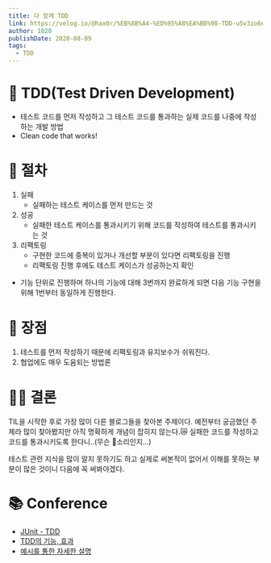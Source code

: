 ```yaml
---
title: 다 함께 TDD
link: https://velog.io/@hax0r/%EB%8B%A4-%ED%95%A8%EA%BB%98-TDD-u5v3zo6e
author: 1020
publishDate: 2020-08-09
tags: 
  - TDD
---
```

# 🔩 TDD(Test Driven Development)
- 테스트 코드를 먼저 작성하고 그 테스트 코드를 통과하는 실제 코드를 나중에 작성하는 개발 방법
- Clean code that works!

# 🔄 절차
1. 실패
    - 실패하는 테스트 케이스를 먼저 만드는 것
2. 성공
    - 실패한 테스트 케이스를 통과시키기 위해 코드를 작성하여 테스트를 통과시키는 것
3. 리팩토링
    - 구현한 코드에 중복이 있거나 개선할 부분이 있다면 리팩토링을 진행
    - 리팩토링 진행 후에도 테스트 케이스가 성공하는지 확인

- 기능 단위로 진행하며 하나의 기능에 대해 3번까지 완료하게 되면 다음 기능 구현을 위해 1번부터 동일하게 진행한다.

# 🔎 장점
1. 테스트를 먼저 작성하기 때문에 리팩토링과 유지보수가 쉬워진다.
2. 협업에도 매우 도움되는 방법론

# 👩‍⚖️ 결론
TIL을 시작한 후로 가장 많이 다른 블로그들을 찾아본 주제이다.
예전부터 궁금했던 주제라 많이 찾아봤지만 아직 명확하게 개념이 잡히지 않는다.😿
실패한 코드를 작성하고 코드를 통과시키도록 한다니..(무슨 🐶소리인지...)

테스트 관련 지식을 많이 알지 못하기도 하고 실제로 써본적이 없어서 이해를 못하는 부분이 많은 것이니 다음에 꼭 써봐야겠다.

# 📚 Conference

- [JUnit - TDD](https://velog.io/@minholee_93/2020-01-16-0901-%EC%9E%91%EC%84%B1%EB%90%A8-dak5fzblgc)
- [TDD의 기능, 효과](https://velog.io/@kimu2370/TDD%ED%85%8C%EC%8A%A4%ED%8A%B8-%EC%A3%BC%EB%8F%84-%EA%B0%9C%EB%B0%9C)
- [예시를 통한 자세한 설명](https://velog.io/@04_miffy/TDD)